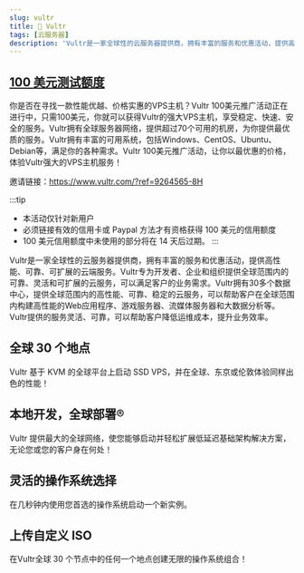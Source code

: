 ```yaml
---
slug: vultr 
title: 🎁 Vultr
tags: [云服务器]
description: 'Vultr是一家全球性的云服务器提供商，拥有丰富的服务和优惠活动，提供高性能、可靠、可扩展的云端服务。'
---
```


## [100 美元测试额度](https://www.vultr.com/?ref=9264565-8H)

<!-- truncate -->

你是否在寻找一款性能优越、价格实惠的VPS主机？Vultr 100美元推广活动正在进行中，只需100美元，你就可以获得Vultr的强大VPS主机，享受稳定、快速、安全的服务。Vultr拥有全球服务器网络，提供超过70个可用的机房，为你提供最优质的服务。Vultr拥有丰富的可用系统，包括Windows、CentOS、Ubuntu、Debian等，满足你的各种需求。Vultr 100美元推广活动，让你以最优惠的价格，体验Vultr强大的VPS主机服务！

邀请链接：https://www.vultr.com/?ref=9264565-8H

:::tip
* 本活动仅针对新用户
* 必须链接有效的信用卡或 Paypal 方法才有资格获得 100 美元的信用额度
* 100 美元信用额度中未使用的部分将在 14 天后过期。
:::  

Vultr是一家全球性的云服务器提供商，拥有丰富的服务和优惠活动，提供高性能、可靠、可扩展的云端服务。Vultr专为开发者、企业和组织提供全球范围内的可靠、灵活和可扩展的云服务，可以满足客户的业务需求。Vultr拥有30多个数据中心，提供全球范围内的高性能、可靠、稳定的云服务，可以帮助客户在全球范围内构建高性能的Web应用程序、游戏服务器、流媒体服务器和大数据分析等。Vultr提供的服务灵活、可靠，可以帮助客户降低运维成本，提升业务效率。

## 全球 30 个地点
Vultr 基于 KVM 的全球平台上启动 SSD VPS，并在全球、东京或伦敦体验同样出色的性能！
## 本地开发，全球部署®
Vultr 提供最大的全球网络，使您能够启动并轻松扩展低延迟基础架构解决方案，无论您或您的客户身在何处！

## 灵活的操作系统选择
在几秒钟内使用您首选的操作系统启动一个新实例。

## 上传自定义 ISO
在Vultr全球 30 个节点中的任何一个地点创建无限的操作系统组合！

